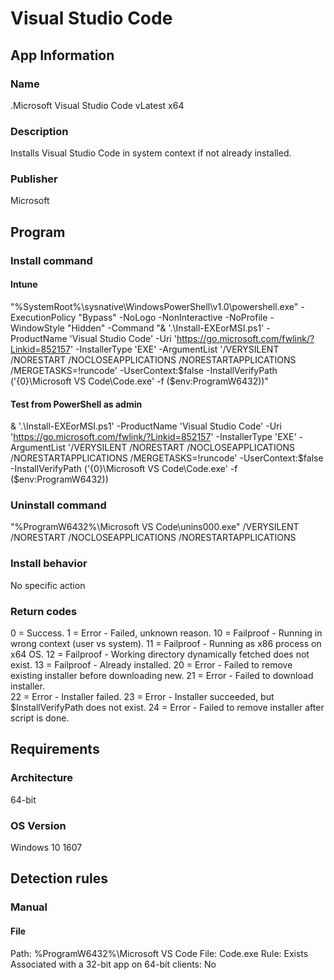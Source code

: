 # Visual Studio Code

## App Information
### Name
.Microsoft Visual Studio Code vLatest x64

### Description
Installs Visual Studio Code in system context if not already installed.

### Publisher
Microsoft


## Program
### Install command
#### Intune
"%SystemRoot%\sysnative\WindowsPowerShell\v1.0\powershell.exe" -ExecutionPolicy "Bypass" -NoLogo -NonInteractive -NoProfile -WindowStyle "Hidden" -Command "& '.\Install-EXEorMSI.ps1' -ProductName 'Visual Studio Code' -Uri 'https://go.microsoft.com/fwlink/?Linkid=852157' -InstallerType 'EXE' -ArgumentList '/VERYSILENT /NORESTART /NOCLOSEAPPLICATIONS /NORESTARTAPPLICATIONS /MERGETASKS=!runcode' -UserContext:$false -InstallVerifyPath ('{0}\Microsoft VS Code\Code.exe' -f ($env:ProgramW6432))"
#### Test from PowerShell as admin
& '.\Install-EXEorMSI.ps1' -ProductName 'Visual Studio Code' -Uri 'https://go.microsoft.com/fwlink/?Linkid=852157' -InstallerType 'EXE' -ArgumentList '/VERYSILENT /NORESTART /NOCLOSEAPPLICATIONS /NORESTARTAPPLICATIONS /MERGETASKS=!runcode' -UserContext:$false -InstallVerifyPath ('{0}\Microsoft VS Code\Code.exe' -f ($env:ProgramW6432))

### Uninstall command
"%ProgramW6432%\Microsoft VS Code\unins000.exe" /VERYSILENT /NORESTART /NOCLOSEAPPLICATIONS /NORESTARTAPPLICATIONS

### Install behavior
No specific action

### Return codes
0  = Success.
1  = Error - Failed, unknown reason.
10 = Failproof - Running in wrong context (user vs system).
11 = Failproof - Running as x86 process on x64 OS.
12 = Failproof - Working directory dynamically fetched does not exist.
13 = Failproof - Already installed.
20 = Error - Failed to remove existing installer before downloading new.
21 = Error - Failed to download installer.            
22 = Error - Installer failed.
23 = Error - Installer succeeded, but $InstallVerifyPath does not exist.
24 = Error - Failed to remove installer after script is done. 



## Requirements
### Architecture
64-bit

### OS Version
Windows 10 1607



## Detection rules
### Manual
#### File
Path:	%ProgramW6432%\Microsoft VS Code
File:	Code.exe
Rule:	Exists
Associated with a 32-bit app on 64-bit clients: No
